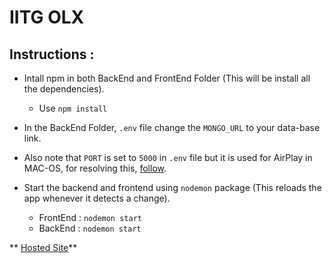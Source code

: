 # IITG OLX

## Instructions : 

* Intall npm in both BackEnd and FrontEnd Folder (This will be install all the dependencies).
    - Use `npm install`

* In the BackEnd Folder, `.env` file change the `MONGO_URL` to your data-base link. 


* Also note that `PORT` is set to `5000` in `.env` file but it is used for AirPlay in MAC-OS, for resolving this, [follow](https://stackoverflow.com/questions/69818376/localhost5000-unavailable-in-macos-v12-monterey).


* Start the backend and frontend using `nodemon` package (This reloads the app whenever it detects a change).
    - FrontEnd :   `nodemon start`    
    - BackEnd  :   `nodemon start`

** [Hosted Site](https://olx-clone-iitg.netlify.app)**
